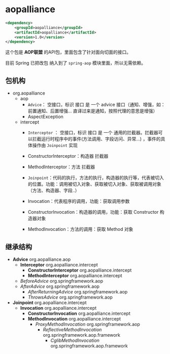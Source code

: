 # aopalliance

```xml
<dependency>
    <groupId>aopalliance</groupId>
    <artifactId>aopalliance</artifactId>
    <version>1.0</version>
</dependency>
```

这个包是 **AOP联盟** 的API包，里面包含了针对面向切面的接口。

目前 Spring 已把改包 纳入到了 `spring-aop` 模块里面，所以无需依赖。

## 包机构

- org.aopalliance
  - aop
    - `Advice`： 空接口，标识 接口 是 一个 advice 接口（通知、增强，如：前置通知、后置增强... 直译过来是通知，按照代理的意思是增强）
    - AspectException
  - intercept
    - `Interceptor` ： 空接口，标识 接口 是 一个 通用的拦截器。拦截器可以拦截运行时程序中的事件(方法调用、字段访问、异常...) ，事件的具体操作由 `Joinpoint` 实现

    - ConstructorInterceptor：构造器 拦截器

    - MethodInterceptor：方法 拦截器

    - `Joinpoint`：代码的执行，方法的执行，构造器的执行等，代表被切入的位置。功能：调用被切入对象、获取被切入对象、获取被调用对象（方法、构造器、字段..）

    - Invocation：代表程序的调用，功能：获取调用参数

    - ConstructorInvocation：构造器的调用，功能：获取 Constructor 构造器对象

    - MethodInvocation：方法的调用：获取 Method 对象

      

## 继承结构

- **Advice** org.aopalliance.aop
  - **Interceptor** org.aopalliance.intercept
    - **ConstructorInterceptor** org.aopalliance.intercept
    - **MethodInterceptor** org.aopalliance.intercept
  - *BeforeAdvice* org.springframework.aop
  - *AfterAdvice* org.springframework.aop
    - *AfterReturningAdvice* org.springframework.aop
    - *ThrowsAdvice* org.springframework.aop
- **Joinpoint** org.aopalliance.intercept
  - **Invocation** org.aopalliance.intercept
    - **ConstructorInvocation** org.aopalliance.intercept
    - **MethodInvocation** org.aopalliance.intercept
      - *ProxyMethodInvocation* org.springframework.aop
        - *ReflectiveMethodInvocation* org.springframework.aop.framework
          - *CglibMethodInvocation* org.springframework.aop.framework
